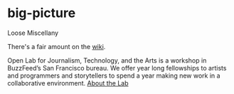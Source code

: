 # big-picture
Loose Miscellany

There's a fair amount on the [wiki](https://github.com/buzzfeed-openlab/big-picture/wiki). 

Open Lab for Journalism, Technology, and the Arts is a workshop in BuzzFeed’s San Francisco bureau. We offer year long fellowships to artists and programmers and storytellers to spend a year making new work in a collaborative environment. [About the Lab](http://www.buzzfeed.com/amandahickman/about-the-open-lab)
